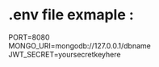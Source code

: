 # .env file exmaple : 

PORT=8080 <br/>
MONGO_URI=mongodb://127.0.0.1/dbname <br/>
JWT_SECRET=yoursecretkeyhere <br/>
